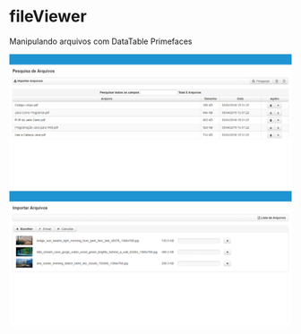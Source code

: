 # fileViewer
Manipulando arquivos com DataTable Primefaces

<img src="images/pesquisa-arquivos.PNG" />
<img src="images/importar-arquivos.PNG" />
